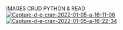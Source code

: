 IMAGES CRUD PYTHON & READ
<a href="https://ibb.co/0n1LT5Y"><img src="https://i.ibb.co/Cw4ygLV/Capture-d-e-cran-2022-01-05-a-16-11-06.png" alt="Capture-d-e-cran-2022-01-05-a-16-11-06" border="0"></a>
<a href="https://ibb.co/XFcgmjh"><img src="https://i.ibb.co/BT0x8cX/Capture-d-e-cran-2022-01-05-a-16-22-34.png" alt="Capture-d-e-cran-2022-01-05-a-16-22-34" border="0"></a>
